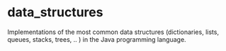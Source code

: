 data_structures
===============

Implementations of the most common data structures (dictionaries, lists, queues, stacks, trees, .. ) in the Java programming language.
